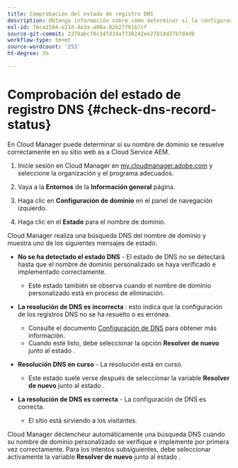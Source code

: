 ```yaml
---
title: Comprobación del estado de registro DNS
description: Obtenga información sobre cómo determinar si la configuración de DNS se resuelve correctamente mediante Cloud Manager.
exl-id: 76ca1584-e21d-4e3a-a08a-82b2779167cf
source-git-commit: 2278abcf0c34fd34a7730242ee27814d37b7d4d0
workflow-type: tm+mt
source-wordcount: '253'
ht-degree: 3%

---
```


# Comprobación del estado de registro DNS {#check-dns-record-status}

En Cloud Manager puede determinar si su nombre de dominio se resuelve correctamente en su sitio web as a Cloud Service AEM.

1. Inicie sesión en Cloud Manager en [my.cloudmanager.adobe.com](https://my.cloudmanager.adobe.com/) y seleccione la organización y el programa adecuados.

1. Vaya a la **Entornos** de la **Información general** página.

1. Haga clic en **Configuración de dominio** en el panel de navegación izquierdo.

1. Haga clic en el **Estado** para el nombre de dominio.

Cloud Manager realiza una búsqueda DNS del nombre de dominio y muestra uno de los siguientes mensajes de estado.

* **No se ha detectado el estado DNS** - El estado de DNS no se detectará hasta que el nombre de dominio personalizado se haya verificado e implementado correctamente.

   * Este estado también se observa cuando el nombre de dominio personalizado está en proceso de eliminación.

* **La resolución de DNS es incorrecta** : esto indica que la configuración de los registros DNS no se ha resuelto o es errónea.

   * Consulte el documento [Configuración de DNS](/help/implementing/cloud-manager/custom-domain-names/configure-dns-settings.md) para obtener más información.
   * Cuando esté listo, debe seleccionar la opción **Resolver de nuevo** junto al estado .

* **Resolución DNS en curso** - La resolución está en curso.

   * Este estado suele verse después de seleccionar la variable **Resolver de nuevo** junto al estado .

* **La resolución de DNS es correcta** - La configuración de DNS es correcta.

   * El sitio está sirviendo a los visitantes.

Cloud Manager déclencheur automáticamente una búsqueda DNS cuando su nombre de dominio personalizado se verifique e implemente por primera vez correctamente. Para los intentos subsiguientes, debe seleccionar activamente la variable **Resolver de nuevo** junto al estado .
